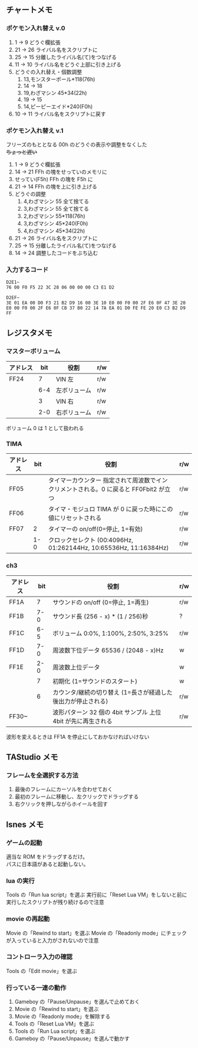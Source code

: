 ## チャートメモ

### ポケモン入れ替え v.0

1. 1 -> 9 どうぐ欄拡張
1. 21 -> 26 ライバル名をスクリプトに
1. 25 -> 15 分離したライバル名(て)をつなげる
1. 11 -> 10 ライバル名をどうぐ上部に引き上げる
1. どうぐの入れ替え・個数調整
   1. 13,モンスターボール\*118(76h)
   1. 14 -> 18
   1. 19,わざマシン 45\*34(22h)
   1. 19 -> 15
   1. 14,ピーピーエイド\*240(F0h)
1. 10 -> 11 ライバル名をスクリプトに戻す

### ポケモン入れ替え v.1

フリーズのもととなる 00h のどうぐの表示や調整をなくした  
~~ちょっと遅い~~

1. 1 -> 9 どうぐ欄拡張
1. 14 -> 21 FFh の塊をせっていのメモリに
1. せってい(F5h) FFh の塊を F5h に
1. 21 -> 14 FFh の塊を上に引き上げる
1. どうぐの調整
   1. 4,わざマシン 55 全て捨てる
   1. 3,わざマシン 55 全て捨てる
   1. 2,わざマシン 55\*118(76h)
   1. 3,わざマシン 45\*240(F0h)
   1. 4,わざマシン 45\*34(22h)
1. 21 -> 26 ライバル名をスクリプトに
1. 25 -> 15 分離したライバル名(て)をつなげる
1. 14 -> 24 調整したコードをぶち込む

### 入力するコード

```
D2E1~
76 00 F0 F5 22 3C 28 06 00 00 00 C3 E1 D2

D2EF~
3E 01 EA 00 D0 F3 21 B2 D9 16 00 3E 10 E0 00 F0 00 2F E6 0F 47 3E 20 E0 00 F0 00 2F E6 0F CB 37 B0 22 14 7A EA 01 D0 FE FE 20 E0 C3 B2 D9 FF
```

## レジスタメモ

### マスターボリューム

| アドレス | bit | 役割         | r/w |
| -------- | --- | ------------ | --- |
| FF24     | 7   | VIN 左       | r/w |
|          | 6-4 | 左ボリューム | r/w |
|          | 3   | VIN 右       | r/w |
|          | 2-0 | 右ボリューム | r/w |

ボリューム 0 は 1 として扱われる

### TIMA

| アドレス | bit | 役割                                                                                  | r/w |
| -------- | --- | ------------------------------------------------------------------------------------- | --- |
| FF05     |     | タイマーカウンター 指定されて周波数でインクリメントされる。0 に戻ると FF0Fbit2 が立つ | r/w |
| FF06     |     | タイマ・モジュロ TIMA が 0 に戻った時にこの値にリセットされる                         | r/w |
| FF07     | 2   | タイマーの on/off(0=停止, 1=有効)                                                     | r/w |
|          | 1-0 | クロックセレクト (00:4096Hz, 01:262144Hz, 10:65536Hz, 11:16384Hz)                     | r/w |

### ch3

| アドレス | bit | 役割                                                          | r/w |
| -------- | --- | ------------------------------------------------------------- | --- |
| FF1A     | 7   | サウンドの on/off (0=停止, 1=再生)                            | r/w |
| FF1B     | 7-0 | サウンド長 (256 - x) \* (1 / 256)秒                           | ?   |
| FF1C     | 6-5 | ボリューム 0:0%, 1:100%, 2:50%, 3:25%                         | r/w |
| FF1D     | 7-0 | 周波数下位データ 65536 / (2048 - x)Hz                         | w   |
| FF1E     | 2-0 | 周波数上位データ                                              | w   |
|          | 7   | 初期化 (1=サウンドのスタート)                                 | w   |
|          | 6   | カウンタ/継続の切り替え (1=長さが経過した後出力が停止される)  | r/w |
| FF30~    |     | 波形パターン 32 個の 4bit サンプル 上位 4bit が先に再生される | r/w |

波形を変えるときは FF1A を停止にしておかなければいけない

## TAStudio メモ

### フレームを全選択する方法

1. 最後のフレームにカーソルを合わせておく
1. 最初のフレームに移動し、左クリックでドラッグする
1. 右クリックを押しながらホイールを回す

## lsnes メモ

### ゲームの起動

適当な ROM をドラッグするだけ。  
パスに日本語があると起動しない。

### lua の実行

Tools の「Run lua script」を選ぶ
実行前に「Reset Lua VM」をしないと前に実行したスクリプトが残り続けるので注意

### movie の再起動

Movie の「Rewind to start」を選ぶ
Movie の「Readonly mode」にチェックが入っていると入力がされないので注意

### コントローラ入力の確認

Tools の「Edit movie」を選ぶ

### 行っている一連の動作

1. Gameboy の「Pause/Unpause」を選んで止めておく
1. Movie の「Rewind to start」を選ぶ
1. Movie の「Readonly mode」を解除する
1. Tools の「Reset Lua VM」を選ぶ
1. Tools の「Run Lua script」を選ぶ
1. Gameboy の「Pause/Unpause」を選んで動かす
